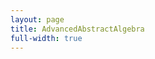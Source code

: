 ```yaml
---
layout: page
title: AdvancedAbstractAlgebra
full-width: true
---
```



<div style="text-align: center">
<object type="image/svg+xml" data="/svgs/AdvancedAbstractAlgebra.txt.svg"> </object>
</div>
